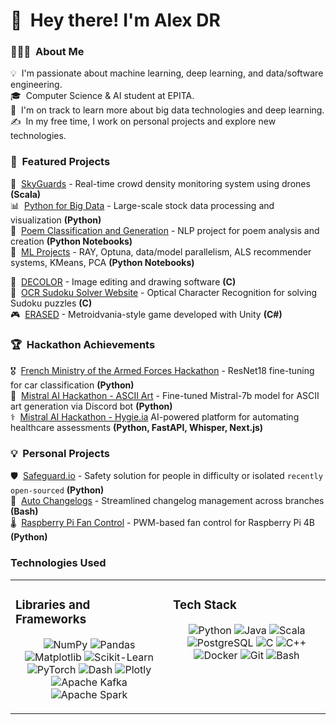 
# 👋 &nbsp;Hey there! I'm Alex DR

### 👨🏻‍💻 &nbsp;About Me
💡 &nbsp;I'm passionate about machine learning, deep learning, and data/software engineering.\
🎓 &nbsp;Computer Science & AI student at EPITA.\
🌱 &nbsp;I'm on track to learn more about big data technologies and deep learning.\
✍️ &nbsp;In my free time, I work on personal projects and explore new technologies.

### 🎯 &nbsp;Featured Projects
🚁 &nbsp;[SkyGuards](https://github.com/TopAgrume/SkyGuards) - Real-time crowd density monitoring system using drones **(Scala)**\
📊 &nbsp;[Python for Big Data](https://github.com/xCosmicOtter/bigdata) - Large-scale stock data processing and visualization **(Python)**\
📝 &nbsp;[Poem Classification and Generation](https://github.com/TopAgrume/NLP_Project) - NLP project for poem analysis and creation **(Python Notebooks)**\
🤖 &nbsp;[ML Projects](https://github.com/TopAgrume/ml_projetcs) - RAY, Optuna, data/model parallelism, ALS recommender systems, KMeans, PCA **(Python Notebooks)**

🎨 &nbsp;[DECOLOR](https://github.com/TopAgrume/decolor) - Image editing and drawing software **(C)**\
🧩 &nbsp;[OCR Sudoku Solver Website](https://github.com/TopAgrume/OCR_LMP) - Optical Character Recognition for solving Sudoku puzzles **(C)**\
🎮 &nbsp;[ERASED](https://github.com/Akaagi/Erased) - Metroidvania-style game developed with Unity **(C#)**

### 🏆 &nbsp;Hackathon Achievements
🎖️ &nbsp;[French Ministry of the Armed Forces Hackathon](https://github.com/Maxime-Buisson/groupe2-6miliarite) - ResNet18 fine-tuning for car classification **(Python)**\
🤖 &nbsp;[Mistral AI Hackathon - ASCII Art](https://github.com/TopAgrume/mistral_hackathon) - Fine-tuned Mistral-7b model for ASCII art generation via Discord bot **(Python)**\
⚕️ &nbsp;[Mistral AI Hackathon - Hygie.ia](https://github.com/ClovisDyArx/hackaton_mistral_alan) AI-powered platform for automating healthcare assessments **(Python, FastAPI, Whisper, Next.js)**

### 💡 &nbsp;Personal Projects
🛡️ &nbsp;[Safeguard.io](https://github.com/TopAgrume/safeguard.io) - Safety solution for people in difficulty or isolated `recently open-sourced` **(Python)**\
📝 &nbsp;[Auto Changelogs](https://github.com/TopAgrume/auto_changelog) - Streamlined changelog management across branches **(Bash)**\
🌡️ &nbsp;[Raspberry Pi Fan Control](https://github.com/TopAgrume/raspberrypi-fan-control) - PWM-based fan control for Raspberry Pi 4B **(Python)**

### Technologies Used

<table>
<tr>
<td valign="top" width="50%">

### Libraries and Frameworks
<p align="center">
<img alt="NumPy" src="https://img.shields.io/badge/NumPy-013243?style=for-the-badge&logo=numpy&logoColor=white" />
<img alt="Pandas" src="https://img.shields.io/badge/Pandas-150458?style=for-the-badge&logo=pandas&logoColor=white" />
<img alt="Matplotlib" src="https://img.shields.io/badge/Matplotlib-11557c?style=for-the-badge&logo=python&logoColor=white" />
<img alt="Scikit-Learn" src="https://img.shields.io/badge/scikit--learn-F7931E?style=for-the-badge&logo=scikit-learn&logoColor=white" />
<img alt="PyTorch" src="https://img.shields.io/badge/PyTorch-EE4C2C?style=for-the-badge&logo=PyTorch&logoColor=white" />
<img alt="Dash" src="https://img.shields.io/badge/Dash-008DE4?style=for-the-badge&logo=dash&logoColor=white" />
<img alt="Plotly" src="https://img.shields.io/badge/Plotly-3F4F75?style=for-the-badge&logo=plotly&logoColor=white" />
<img alt="Apache Kafka" src="https://img.shields.io/badge/Apache%20Kafka-231F20?style=for-the-badge&logo=apache-kafka&logoColor=white" />
<img alt="Apache Spark" src="https://img.shields.io/badge/Apache%20Spark-FFFFFF?style=for-the-badge&logo=apachespark&logoColor=#E35A16" />

</p>

</td>
<td valign="top" width="50%">

### Tech Stack
<p align="center">
<img alt="Python" src="https://img.shields.io/badge/Python-3776AB?style=for-the-badge&logo=python&logoColor=white" />
<img alt="Java" src="https://img.shields.io/badge/Java-ED8B00?style=for-the-badge&logo=openjdk&logoColor=white" />
<img alt="Scala" src="https://img.shields.io/badge/Scala-DC322F?style=for-the-badge&logo=scala&logoColor=white" />
<img alt="PostgreSQL" src="https://img.shields.io/badge/PostgreSQL-316192?style=for-the-badge&logo=postgresql&logoColor=white" />
<img alt="C" src="https://img.shields.io/badge/C-00599C?style=for-the-badge&logo=c&logoColor=white" />
<img alt="C++" src="https://img.shields.io/badge/C%2B%2B-00599C?style=for-the-badge&logo=c%2B%2B&logoColor=white" />
<img alt="Docker" src="https://img.shields.io/badge/Docker-2CA5E0?style=for-the-badge&logo=docker&logoColor=white" />
<img alt="Git" src="https://img.shields.io/badge/Git-F05032?style=for-the-badge&logo=git&logoColor=white" />
<img alt="Bash" src="https://img.shields.io/badge/GNU%20Bash-4EAA25?style=for-the-badge&logo=GNU%20Bash&logoColor=white" />
</p>

</td>
</tr>
</table>
